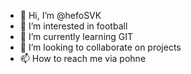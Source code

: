 - 👋 Hi, I’m @hefoSVK
- 👀 I’m interested in football
- 🌱 I’m currently learning GIT
- 💞️ I’m looking to collaborate on projects
- 📫 How to reach me via pohne

<!---
hefoSVK/hefoSVK is a ✨ special ✨ repository because its `README.md` (this file) appears on your GitHub profile.
You can click the Preview link to take a look at your changes.
--->
